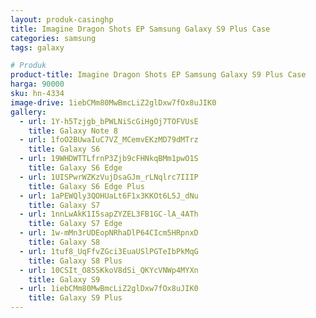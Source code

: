 ```yaml
---
layout: produk-casinghp
title: Imagine Dragon Shots EP Samsung Galaxy S9 Plus Case
categories: samsung
tags: galaxy

# Produk
product-title: Imagine Dragon Shots EP Samsung Galaxy S9 Plus Case
harga: 90000
sku: hn-4334
image-drive: 1iebCMm80MwBmcLiZ2glDxw7fOx8uJIK0
gallery:
  - url: 1Y-h5Tzjgb_bPWLNiScGiHgOj7TOFVUsE
    title: Galaxy Note 8
  - url: 1foO2BUwaIuC7VZ_MCemvEKzMD79dMTrz
    title: Galaxy S6
  - url: 19WHDWTTLfrnP3Zjb9cFHNkqBMm1pwO1S
    title: Galaxy S6 Edge
  - url: 1UISPwrWZKzVujDsaGJm_rLNqlrc7IIIP
    title: Galaxy S6 Edge Plus
  - url: 1aPEWQly3QOHUaLt6F1x3KKOt6L5J_dNu
    title: Galaxy S7
  - url: 1nnLwAkK1I5sapZYZEL3FB1GC-lA_4ATh
    title: Galaxy S7 Edge
  - url: 1w-mMn3rUDEopNRhaDlP64CIcm5HRpnxD
    title: Galaxy S8
  - url: 1tuf8_UqFfvZGci3EuaUSlPGTeIbPkMqG
    title: Galaxy S8 Plus
  - url: 10CSIt_O85SKkoV8dSi_QKYcVNWp4MYXn
    title: Galaxy S9
  - url: 1iebCMm80MwBmcLiZ2glDxw7fOx8uJIK0
    title: Galaxy S9 Plus
---
```

